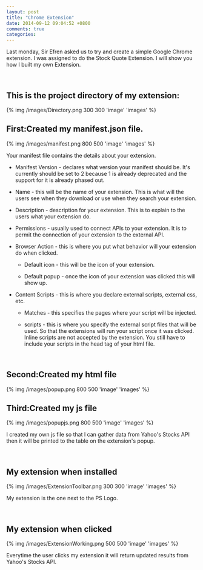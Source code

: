 ```yaml
---
layout: post
title: "Chrome Extension"
date: 2014-09-12 09:04:52 +0800
comments: true
categories: 
---
```

<p>Last monday, Sir Efren asked us to try and create a simple Google Chrome extension. I was assigned to do the Stock Quote Extension. I will show you how I built my own Extension.</p>
<br />

<h2>This is the project directory of my extension:</h2>
{% img /images/Directory.png 300 300 'image' 'images' %}
<br />
<h2>First:Created my manifest.json file.</h2>
{% img /images/manifest.png 800 500 'image' 'images' %}
<p>Your manifest file contains the details about your extension.</p>
<ul>
<li><p>Manifest Version - declares what version your manifest should be. It's currently should be set to 2 because 1 is already deprecated and the support for it is already phased out.</p></li>
<li><p>Name - this will be the name of your extension. This is what will the users see when they download or use when they search your extension.</p></li>
<li><p>Description - description for your extension. This is to explain to the users what your extension do.</p></li>
<li><p>Permissions - usually used to connect APIs to your extension. It is to permit the connection of your extension to the external API.</p></li>
<li><p>Browser Action - this is where you put what behavior will your extension do when clicked.</p></li>
		<ul>
			<li><p>Default icon - this will be the icon of your extension.</p></li>
			<li><p>Default popup - once the icon of your extension was clicked this will show up.</p></li>
		</ul>
<li><p>Content Scripts - this is where you declare external scripts, external css, etc.</p></li>
		<ul>
			<li><p>Matches - this specifies the pages where your script will be injected.</p></li>
			<li><p>scripts - this is where you specify the external script files that will be used. So that the extensions will run your script once it was clicked. Inline scripts are not accepted by the extension. You still have to include your scripts in the head tag of your html file.</p>
		</ul>
</ul>

<br />

<h2>Second:Created my html file</h2>
{% img /images/popup.png 800 500 'image' 'images' %}

<h2>Third:Created my js file</h2>
{% img /images/popupjs.png 800 500 'image' 'images' %}
<p>I created my own js file so that I can gather data from Yahoo's Stocks API then it will be printed to the table on the extension's popup.</p>

<br />

<h2>My extension when installed</h2>
{% img /images/ExtensionToolbar.png 300 300 'image' 'images' %}
<p>My extension is the one next to the PS Logo.</p>

<br />

<h2>My extension when clicked</h2>
{% img /images/ExtensionWorking.png 500 500 'image' 'images' %}
<p>Everytime the user clicks my extension it will return updated results from Yahoo's Stocks API.</p>
